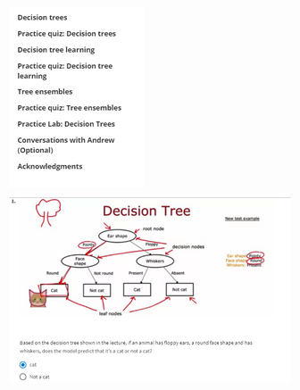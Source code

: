 ![ca91ea1332b24ce550459a28c57ffc68.png](../../../../_resources/ca91ea1332b24ce550459a28c57ffc68.png)

![3892a6d9bb165eccd1c787633693d868.png](../../../../_resources/3892a6d9bb165eccd1c787633693d868.png)